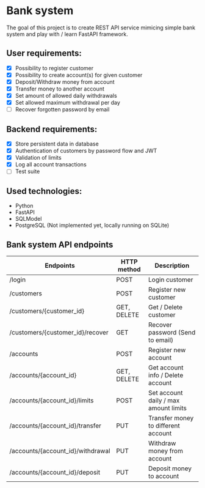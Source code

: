 # Bank system
The goal of this project is to create REST API service mimicing simple bank system and play with / learn FastAPI framework.
## User requirements:
- [X] Possibility to register customer
- [X] Possibility to create account(s) for given customer
- [X] Deposit/Withdraw money from account
- [X] Transfer money to another account
- [X] Set amount of allowed daily withdrawals
- [X] Set allowed maximum withdrawal per day
- [ ] Recover forgotten password by email
## Backend requirements:
- [X] Store persistent data in database
- [X] Authentication of customers by password flow and JWT
- [X] Validation of limits
- [X] Log all account transactions
- [ ] Test suite
## Used technologies:
- Python
- FastAPI
- SQLModel
- PostgreSQL (Not implemented yet, locally running on SQLite)

## Bank system API endpoints
| Endpoints                          | HTTP method      | Description                                |
|------------------------------------|------------------|--------------------------------------------|
| /login                             |POST              | Login customer                             |
| /customers                         |POST              | Register new customer                      |
| /customers/{customer_id}           |GET, DELETE       | Get / Delete customer                      |
| /customers/{customer_id}/recover   |GET               | Recover password (Send to email)           |
| /accounts                          |POST              | Register new account                       |
| /accounts/{account_id}             |GET, DELETE       | Get account info / Delete account          |
| /accounts/{account_id}/limits      |POST              | Set account daily / max amount limits      |
| /accounts/{account_id}/transfer    |PUT               | Transfer money to different account        |
| /accounts/{account_id}/withdrawal  |PUT               | Withdraw money from account                |
| /accounts/{account_id}/deposit     |PUT               | Deposit money to account                   |
     

